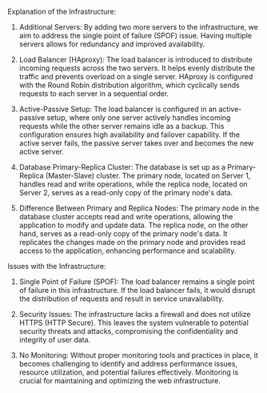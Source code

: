 Explanation of the Infrastructure:

1. Additional Servers: By adding two more servers to the infrastructure, we aim to address the single point of failure (SPOF) issue. Having multiple servers allows for redundancy and improved availability.

2. Load Balancer (HAproxy): The load balancer is introduced to distribute incoming requests across the two servers. It helps evenly distribute the traffic and prevents overload on a single server. HAproxy is configured with the Round Robin distribution algorithm, which cyclically sends requests to each server in a sequential order.

3. Active-Passive Setup: The load balancer is configured in an active-passive setup, where only one server actively handles incoming requests while the other server remains idle as a backup. This configuration ensures high availability and failover capability. If the active server fails, the passive server takes over and becomes the new active server.

4. Database Primary-Replica Cluster: The database is set up as a Primary-Replica (Master-Slave) cluster. The primary node, located on Server 1, handles read and write operations, while the replica node, located on Server 2, serves as a read-only copy of the primary node's data.

5. Difference Between Primary and Replica Nodes: The primary node in the database cluster accepts read and write operations, allowing the application to modify and update data. The replica node, on the other hand, serves as a read-only copy of the primary node's data. It replicates the changes made on the primary node and provides read access to the application, enhancing performance and scalability.

Issues with the Infrastructure:

1. Single Point of Failure (SPOF): The load balancer remains a single point of failure in this infrastructure. If the load balancer fails, it would disrupt the distribution of requests and result in service unavailability.

2. Security Issues: The infrastructure lacks a firewall and does not utilize HTTPS (HTTP Secure). This leaves the system vulnerable to potential security threats and attacks, compromising the confidentiality and integrity of user data.

3. No Monitoring: Without proper monitoring tools and practices in place, it becomes challenging to identify and address performance issues, resource utilization, and potential failures effectively. Monitoring is crucial for maintaining and optimizing the web infrastructure.
